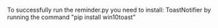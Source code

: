 To successfully run the reminder.py you need to install: ToastNotifier by running the command 
"pip install win10toast" 
